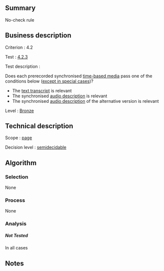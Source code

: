## Summary

No-check rule

## Business description

Criterion : 4.2

Test : [4.2.3](http://www.accessiweb.org/index.php/accessiweb-22-english-version.html#test-4-2-3)

Test description :

Does each prerecorded synchronised [time-based media](http://www.accessiweb.org/index.php/glossary-76.html#mMediaTemp) pass one of the conditions below ([except in special cases](http://www.accessiweb.org/index.php/glossary-76.html#cpCrit4- "Special cases for criterion 4.2"))?

-   The [text transcript](http://www.accessiweb.org/index.php/glossary-76.html#mTranscriptTextuel) is relevant
-   The synchronised [audio description](http://www.accessiweb.org/index.php/glossary-76.html#mAudioDesc) is relevant
-   The synchronised [audio description](http://www.accessiweb.org/index.php/glossary-76.html#mAudioDesc) of the alternative version is relevant

Level : [Bronze](/en/category/rules-design/accessiweb-11/level/bronze)

## Technical description

Scope : [page](/en/category/rules-design/accessiweb-11/scope/page)

Decision level :
[semidecidable](/en/category/rules-design/accessiweb-11/decision-level/semidecidable)

## Algorithm

### Selection

None

### Process

None

### Analysis

##### Not Tested

In all cases

## Notes


